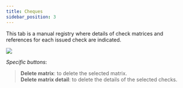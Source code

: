 ```yaml
---
title: Cheques
sidebar_position: 3
---
```


This tab is a manual registry where details of check matrices and references for each issued check are indicated.

![](/img/it-it/erp-home/registers/contacts/create-new-contact/accounting-data/bank-registry/cheques/image01.png)

*Specific buttons*:
> **Delete matrix**: to delete the selected matrix.  
> **Delete matrix detail**: to delete the details of the selected checks.